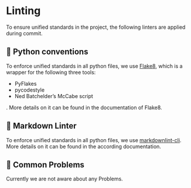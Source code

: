 # Linting

To ensure unified standards in the project, the following linters are applied during commit.

## 🐍 Python conventions

To enforce unified standards in all python files, we use [Flake8](https://pypi.org/project/flake8/), which is a wrapper for the following three tools:

* PyFlakes
* pycodestyle
* Ned Batchelder’s McCabe script

. More details on it can be found in the documentation of Flake8.

## 💬 Markdown Linter

To enforce unified standards in all python files, we use [markdownlint-cli](https://github.com/igorshubovych/markdownlint-cli). More details on it can be found in the according documentation.

## 🚨 Common Problems

Currently we are not aware about any Problems.
